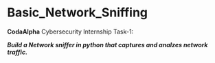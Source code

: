 # Basic_Network_Sniffing
**CodaAlpha** 
Cybersecurity Internship Task-1:

***Build a Network sniffer in python that captures and analzes network traffic.***
